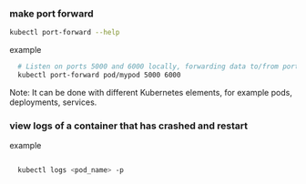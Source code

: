 ### make port forward
```bash
kubectl port-forward --help
```
example
```bash
  # Listen on ports 5000 and 6000 locally, forwarding data to/from ports 5000 and 6000 in the pod
  kubectl port-forward pod/mypod 5000 6000
```
Note: It can be done with different Kubernetes elements, for example pods, deployments, services.

### view logs of a container that has crashed and restart
example
```bash

  kubectl logs <pod_name> -p
```